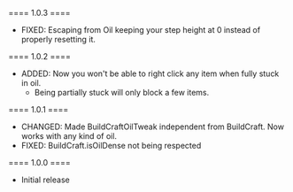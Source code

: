 ==== 1.0.3 ====

  * FIXED: Escaping from Oil keeping your step height at 0 instead of properly resetting it.

==== 1.0.2 ====

  * ADDED: Now you won't be able to right click any item when fully stuck in oil.
    - Being partially stuck will only block a few items.

==== 1.0.1 ====

  * CHANGED: Made BuildCraftOilTweak independent from BuildCraft. Now works with any kind of oil.
  * FIXED: BuildCraft.isOilDense not being respected

==== 1.0.0 ====

  * Initial release
